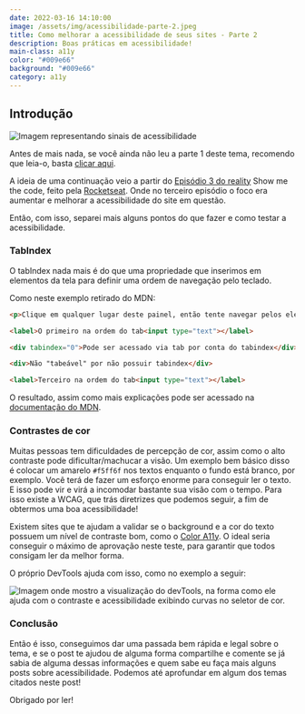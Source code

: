 ```yaml
---
date: 2022-03-16 14:10:00
image: /assets/img/acessibilidade-parte-2.jpeg
title: Como melhorar a acessibilidade de seus sites - Parte 2
description: Boas práticas em acessibilidade!
main-class: a11y
color: "#009e66"
background: "#009e66"
category: a11y
---
```


## Introdução

![Imagem representando sinais de acessibilidade](/assets/img/acessibilidade-parte-2.jpeg)

Antes de mais nada, se você ainda não leu a parte 1 deste tema, recomendo que leia-o, basta [clicar aqui](/como-melhorar-acessibilidade).

A ideia de uma continuação veio a partir do [Episódio 3 do reality](https://youtu.be/Ccyegys681I?t=300) Show me the code, feito pela [Rocketseat](https://www.rocketseat.com.br/).
Onde no terceiro episódio o foco era aumentar e melhorar a acessibilidade do site em questão.

Então, com isso, separei mais alguns pontos do que fazer e como testar a acessibilidade.

### TabIndex

O tabIndex nada mais é do que uma propriedade que inserimos em elementos da tela para definir uma ordem de navegação pelo teclado.

Como neste exemplo retirado do MDN:

```html
<p>Clique em qualquer lugar deste painel, então tente navegar pelos elementos utilizando tab</p>

<label>O primeiro na ordem do tab<input type="text"></label>

<div tabindex="0">Pode ser acessado via tab por conta do tabindex</div>

<div>Não "tabeável" por não possuir tabindex</div>

<label>Terceiro na ordem do tab<input type="text"></label>
```

O resultado, assim como mais explicações pode ser acessado na [documentação do MDN](https://developer.mozilla.org/en-US/docs/Web/HTML/Global_attributes/tabindex).

### Contrastes de cor

Muitas pessoas tem dificuldades de percepção de cor, assim como o alto contraste pode dificultar/machucar a visão.
Um exemplo bem básico disso é colocar um amarelo `#f5ff6f` nos textos enquanto o fundo está branco, por exemplo. Você terá de fazer um esforço enorme para conseguir ler o texto. E isso pode vir e virá a incomodar bastante sua visão com o tempo.
Para isso existe a WCAG, que trás diretrizes que podemos seguir, a fim de obtermos uma boa acessibilidade!

Existem sites que te ajudam a validar se o background e a cor do texto possuem um nível de contraste bom, como o [Color A11y](https://color.a11y.com/?wc3). O ideal seria conseguir o máximo de aprovação neste teste, para garantir que todos consigam ler da melhor forma.

O próprio DevTools ajuda com isso, como no exemplo a seguir:

![Imagem onde mostro a visualização do devTools, na forma como ele ajuda com o contraste e acessibilidade exibindo curvas no seletor de cor.](/assets/img/devTools-contraste.png)

### Conclusão

Então é isso, conseguimos dar uma passada bem rápida e legal sobre o tema, e se o post te ajudou de alguma forma compartilhe e comente se já sabia de alguma dessas informações e quem sabe eu faça mais alguns posts sobre acessibilidade. Podemos até aprofundar em algum dos temas citados neste post!

Obrigado por ler!
